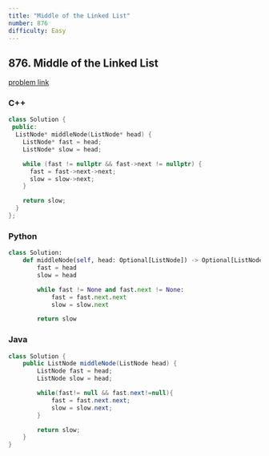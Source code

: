 ```yaml
---
title: "Middle of the Linked List"
number: 876
difficulty: Easy
---
```


## 876. Middle of the Linked List

[problem link](https://leetcode.com/problems/middle-of-the-linked-list/)

### C++
```c++
class Solution {
 public:
  ListNode* middleNode(ListNode* head) {
    ListNode* fast = head;
    ListNode* slow = head;

    while (fast != nullptr && fast->next != nullptr) {
      fast = fast->next->next;
      slow = slow->next;
    }

    return slow;
  }
};
```

### Python
```python
class Solution:
    def middleNode(self, head: Optional[ListNode]) -> Optional[ListNode]:
        fast = head
        slow = head

        while fast != None and fast.next != None:
            fast = fast.next.next
            slow = slow.next

        return slow
```

### Java
```java
class Solution {
    public ListNode middleNode(ListNode head) {
        ListNode fast = head;
        ListNode slow = head;

        while(fast!= null && fast.next!=null){
            fast = fast.next.next;
            slow = slow.next;
        }

        return slow;
    }
}
```
